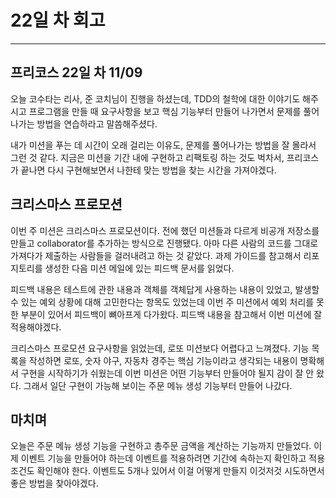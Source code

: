# 22일 차 회고

---

## 프리코스 22일 차 11/09

오늘 코수타는 리사, 준 코치님이 진행을 하셨는데, TDD의 철학에 대한 이야기도 해주시고 프로그램을 만들 때 요구사항을 보고 핵심 기능부터 만들어 나가면서 문제를 풀어나가는 방법을 연습하라고 말씀해주셨다.

내가 미션을 푸는 데 시간이 오래 걸리는 이유도, 문제를 풀어나가는 방법을 잘 몰라서 그런 것 같다. 지금은 미션을 기간 내에 구현하고 리팩토링 하는 것도 벅차서, 프리코스가 끝나면 다시 구현해보면서 나한테 맞는
방법을
찾는 시간을 가져야겠다.

## 크리스마스 프로모션

이번 주 미션은 크리스마스 프로모션이다. 전에 했던 미션들과 다르게 비공개 저장소를 만들고 collaborator를 추가하는 방식으로 진행됐다. 아마 다른 사람의 코드를 그대로 가져다가 제출하는 사람들을 걸러내려고
하는 것 같았다. 과제 가이드를 참고해서 리포지토리를 생성한 다음 미션 메일에 있는 피드백 문서를 읽었다.

피드백 내용은 테스트에 관한 내용과 객체를 객체답게 사용하는 내용이 있었고, 발생할 수 있는 예외 상황에 대해 고민한다는 항목도 있었는데 이번 주 미션에서 예외 처리를 못 한 부분이 있어서 피드백이 뼈아프게
다가왔다. 피드백 내용을 참고해서 이번 미션에 잘 적용해야겠다.

크리스마스 프로모션 요구사항을 읽었는데, 로또 미션보다 어렵다고 느껴졌다. 기능 목록을 작성하면 로또, 숫자 야구, 자동차 경주는 핵심 기능이라고 생각되는 내용이 명확해서 구현을 시작하기가 쉬웠는데 이번 미션은
어떤 기능부터 만들어야 될지 감이 잘 안 왔다. 그래서 일단 구현이 가능해 보이는 주문 메뉴 생성 기능부터 만들어 나갔다.

## 마치며
오늘은 주문 메뉴 생성 기능을 구현하고 총주문 금액을 계산하는 기능까지 만들었다. 이제 이벤트 기능을 만들어야 하는데 이벤트를 적용하려면 기간에 속하는지 확인하고 적용조건도 확인해야 한다. 이벤트도 5개나 있어서 이걸
어떻게 만들지 이것저것 시도하면서 좋은 방법을 찾아야겠다.

